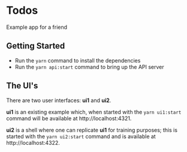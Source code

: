# Todos

Example app for a friend

## Getting Started

- Run the `yarn` command to install the dependencies
- Run the `yarn api:start` command to bring up the API server

## The UI's

There are two user interfaces: **ui1** and **ui2**.

**ui1** is an existing example which, when started with the `yarn ui1:start` command will be available at http://localhost:4321.

**ui2** is a shell where one can replicate **ui1** for training purposes; this is started with the `yarn ui2:start` command and is available at http://localhost:4322.
